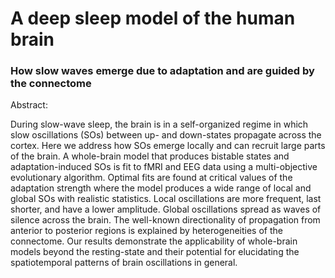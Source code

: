 # A deep sleep model of the human brain 
### How slow waves emerge due to adaptation and are guided by the connectome

Abstract:

During slow-wave sleep, the brain is in a self-organized regime in which slow oscillations (SOs) between up- and down-states propagate across the cortex. Here we address how SOs emerge locally and can recruit large parts of the brain. A whole-brain model that produces bistable states and adaptation-induced SOs is fit to fMRI and EEG data using a multi-objective evolutionary algorithm. 
	Optimal fits are found at critical values of the adaptation strength where the model produces a wide range of local and global SOs with realistic statistics. 
	Local oscillations are more frequent, last shorter, and have a lower amplitude. Global oscillations spread as waves of silence across the brain. The well-known directionality of propagation from anterior to posterior regions is explained by heterogeneities of the connectome. 
	Our results demonstrate the applicability of whole-brain models beyond the resting-state and their potential for elucidating the spatiotemporal patterns of brain oscillations in general.
